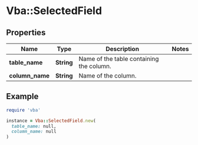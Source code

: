 # Vba::SelectedField

## Properties

| Name | Type | Description | Notes |
| ---- | ---- | ----------- | ----- |
| **table_name** | **String** | Name of the table containing the column. |  |
| **column_name** | **String** | Name of the column. |  |

## Example

```ruby
require 'vba'

instance = Vba::SelectedField.new(
  table_name: null,
  column_name: null
)
```

